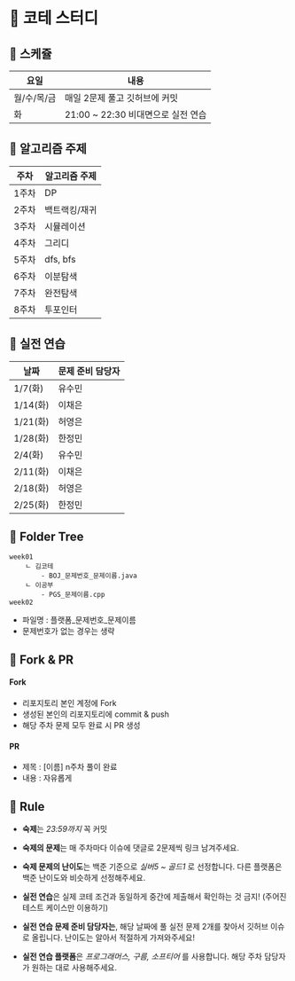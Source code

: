 # 📌 코테 스터디

## 💬 스케쥴

| 요일 | 내용 |
| --- | --- |
| 월/수/목/금 | 매일 2문제 풀고 깃허브에 커밋 |
| 화 | 21:00 ~ 22:30 비대면으로 실전 연습 |


## 💬 알고리즘 주제 

| 주차 | 알고리즘 주제 |
| --- | --- |
| 1주차 | DP |
| 2주차 | 백트랙킹/재귀 |
| 3주차 | 시뮬레이션 |
| 4주차 | 그리디 |
| 5주차 | dfs, bfs |
| 6주차 | 이분탐색 |
| 7주차 | 완전탐색 |
| 8주차 | 투포인터 |

## 💬 실전 연습

| 날짜 | 문제 준비 담당자 |
| --- | --- |
| 1/7(화) | 유수민 |
| 1/14(화) | 이채은 |
| 1/21(화) | 허영은 |
| 1/28(화) | 한정민 |
| 2/4(화) | 유수민 |
| 2/11(화) | 이채은 |
| 2/18(화) | 허영은 |
| 2/25(화) | 한정민 |


## 💬 Folder Tree

```
week01
    ㄴ 김코테
        - BOJ_문제번호_문제이름.java
    ㄴ 이공부
        - PGS_문제이름.cpp
week02
```

- 파일명 : 플랫폼_문제번호_문제이름 
- 문제번호가 없는 경우는 생략

## 💬 Fork & PR

#### Fork
- 리포지토리 본인 계정에 Fork
- 생성된 본인의 리포지토리에 commit & push
- 해당 주차 문제 모두 완료 시 PR 생성

#### PR
- 제목 : [이름] n주차 풀이 완료
- 내용 : 자유롭게

## 💬 Rule
- **숙제**는 _23:59까지_ 꼭 커밋

- **숙제의 문제**는 매 주차마다 이슈에 댓글로 2문제씩 링크 남겨주세요.

- **숙제 문제의 난이도**는 백준 기준으로 _실버5 ~ 골드1_ 로 선정합니다. 다른 플랫폼은 백준 난이도와 비슷하게 선정해주세요.

- **실전 연습**은 실제 코테 조건과 동일하게 중간에 제출해서 확인하는 것 금지! (주어진 테스트 케이스만 이용하기)

- **실전 연습 문제 준비 담당자는**, 해당 날짜에 풀 실전 문제 2개를 찾아서 깃허브 이슈로 올립니다. 난이도는 알아서 적절하게 가져와주세요!

- **실전 연습 플랫폼**은 _프로그래머스, 구름, 소프티어_ 를 사용합니다. 해당 주차 담당자가 원하는 대로 사용해주세요.
